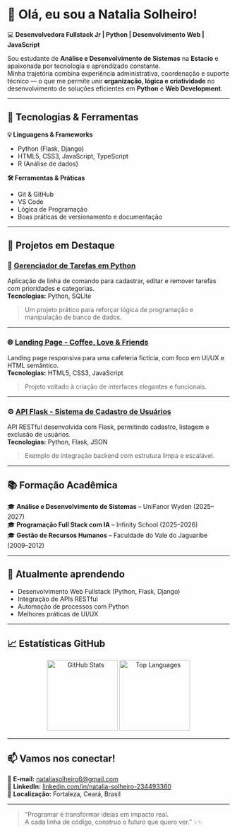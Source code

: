 
# 👋 Olá, eu sou a Natalia Solheiro!

💻 **Desenvolvedora Fullstack Jr | Python | Desenvolvimento Web | JavaScript**

Sou estudante de **Análise e Desenvolvimento de Sistemas** na **Estacio** e apaixonada por tecnologia e aprendizado constante.  
Minha trajetória combina experiência administrativa, coordenação e suporte técnico — o que me permite unir **organização, lógica e criatividade** no desenvolvimento de soluções eficientes em **Python** e **Web Development**.

---

## 🚀 Tecnologias & Ferramentas

**💡 Linguagens & Frameworks**
- Python (Flask, Django)
- HTML5, CSS3, JavaScript, TypeScript
- R (Análise de dados)


**🛠️ Ferramentas & Práticas**
- Git & GitHub  
- VS Code  
- Lógica de Programação  
- Boas práticas de versionamento e documentação  

---

## 🌟 Projetos em Destaque

### 🐍 **[Gerenciador de Tarefas em Python](#)**
Aplicação de linha de comando para cadastrar, editar e remover tarefas com prioridades e categorias.  
**Tecnologias:** Python, SQLite  
> Um projeto prático para reforçar lógica de programação e manipulação de banco de dados.

---

### 🌐 **[Landing Page - Coffee, Love & Friends](#)**
Landing page responsiva para uma cafeteria fictícia, com foco em UI/UX e HTML semântico.  
**Tecnologias:** HTML5, CSS3, JavaScript  
> Projeto voltado à criação de interfaces elegantes e funcionais.

---

### ⚙️ **[API Flask - Sistema de Cadastro de Usuários](#)**
API RESTful desenvolvida com Flask, permitindo cadastro, listagem e exclusão de usuários.  
**Tecnologias:** Python, Flask, JSON  
> Exemplo de integração backend com estrutura limpa e escalável.
---

## 📚 Formação Acadêmica

🎓 **Análise e Desenvolvimento de Sistemas** – UniFanor Wyden (2025–2027)  
🎓 **Programação Full Stack com IA** – Infinity School (2025–2026)  
🎓 **Gestão de Recursos Humanos** – Faculdade do Vale do Jaguaribe (2009–2012)  

---

## 🧠 Atualmente aprendendo
- Desenvolvimento Web Fullstack (Python, Flask, Django)  
- Integração de APIs RESTful  
- Automação de processos com Python  
- Melhores práticas de UI/UX  

---

## 📈 Estatísticas GitHub

<p align="center">
  <img src="https://github-readme-stats.vercel.app/api?username=seu-usuario&show_icons=true&theme=dracula" alt="GitHub Stats" height="160"/>
  <img src="https://github-readme-stats.vercel.app/api/top-langs/?username=seu-usuario&layout=compact&theme=dracula" alt="Top Languages" height="160"/>
</p>

---

## 📫 Vamos nos conectar!

📧 **E-mail:** [nataliasolheiro6@gmail.com](mailto:nataliasolheiro6@gmail.com)  
💼 **LinkedIn:** [linkedin.com/in/natalia-solheiro-234493360](https://www.linkedin.com/in/natalia-solheiro-234493360)  
📍 **Localização:** Fortaleza, Ceará, Brasil  

---

> “Programar é transformar ideias em impacto real.  
> A cada linha de código, construo o futuro que quero ver.” 💡✨
